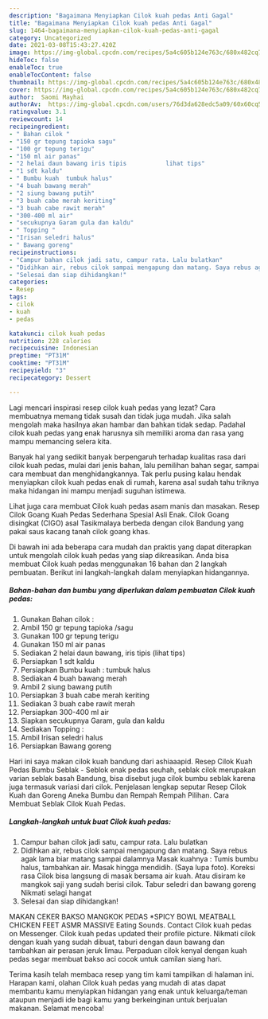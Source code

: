 ```yaml
---
description: "Bagaimana Menyiapkan Cilok kuah pedas Anti Gagal"
title: "Bagaimana Menyiapkan Cilok kuah pedas Anti Gagal"
slug: 1464-bagaimana-menyiapkan-cilok-kuah-pedas-anti-gagal
category: Uncategorized
date: 2021-03-08T15:43:27.420Z
image: https://img-global.cpcdn.com/recipes/5a4c605b124e763c/680x482cq70/cilok-kuah-pedas-foto-resep-utama.jpg
hideToc: false
enableToc: true
enableTocContent: false
thumbnail: https://img-global.cpcdn.com/recipes/5a4c605b124e763c/680x482cq70/cilok-kuah-pedas-foto-resep-utama.jpg
cover: https://img-global.cpcdn.com/recipes/5a4c605b124e763c/680x482cq70/cilok-kuah-pedas-foto-resep-utama.jpg
author:  Saomi Mayhai
authorAv:  https://img-global.cpcdn.com/users/76d3da628edc5a09/60x60cq50/avatar.jpg
ratingvalue: 3.1
reviewcount: 14
recipeingredient:
- " Bahan cilok "
- "150 gr tepung tapioka sagu"
- "100 gr tepung terigu"
- "150 ml air panas"
- "2 helai daun bawang iris tipis           lihat tips"
- "1 sdt kaldu"
- " Bumbu kuah  tumbuk halus"
- "4 buah bawang merah"
- "2 siung bawang putih"
- "3 buah cabe merah keriting"
- "3 buah cabe rawit merah"
- "300-400 ml air"
- "secukupnya Garam gula dan kaldu"
- " Topping "
- "Irisan seledri halus"
- " Bawang goreng"
recipeinstructions:
- "Campur bahan cilok jadi satu, campur rata. Lalu bulatkan"
- "Didihkan air, rebus cilok sampai mengapung dan matang. Saya rebus agak lama biar matang sampai dalamnya Masak kuahnya : Tumis bumbu halus, tambahkan air. Masak hingga mendidih. (Saya lupa foto). Koreksi rasa Cilok bisa langsung di masak bersama air kuah. Atau disiram ke mangkok saji yang sudah berisi cilok. Tabur seledri dan bawang goreng Nikmati selagi hangat"
- "Selesai dan siap dihidangkan!"
categories:
- Resep
tags:
- cilok
- kuah
- pedas

katakunci: cilok kuah pedas 
nutrition: 228 calories
recipecuisine: Indonesian
preptime: "PT31M"
cooktime: "PT31M"
recipeyield: "3"
recipecategory: Dessert

---
```



Lagi mencari inspirasi resep cilok kuah pedas yang lezat? Cara membuatnya memang tidak susah dan tidak juga mudah. Jika salah mengolah maka hasilnya akan hambar dan bahkan tidak sedap. Padahal cilok kuah pedas yang enak harusnya sih memiliki aroma dan rasa yang mampu memancing selera kita.


Banyak hal yang sedikit banyak berpengaruh terhadap kualitas rasa dari cilok kuah pedas, mulai dari jenis bahan, lalu pemilihan bahan segar, sampai cara membuat dan menghidangkannya. Tak perlu pusing kalau hendak menyiapkan cilok kuah pedas enak di rumah, karena asal sudah tahu triknya maka hidangan ini mampu menjadi suguhan istimewa.

Lihat juga cara membuat Cilok kuah pedas asam manis dan masakan. Resep Cilok Goang Kuah Pedas Sederhana Spesial Asli Enak. Cilok Goang disingkat (CIGO) asal Tasikmalaya berbeda dengan cilok Bandung yang pakai saus kacang tanah cilok goang khas.


Di bawah ini ada beberapa cara mudah dan praktis yang dapat diterapkan untuk mengolah cilok kuah pedas yang siap dikreasikan. Anda bisa membuat Cilok kuah pedas menggunakan 16 bahan dan 2 langkah pembuatan. Berikut ini langkah-langkah dalam menyiapkan hidangannya.

<!--inarticleads1-->

##### Bahan-bahan dan bumbu yang diperlukan dalam pembuatan Cilok kuah pedas:

1. Gunakan  Bahan cilok :
1. Ambil 150 gr tepung tapioka /sagu
1. Gunakan 100 gr tepung terigu
1. Gunakan 150 ml air panas
1. Sediakan 2 helai daun bawang, iris tipis           (lihat tips)
1. Persiapkan 1 sdt kaldu
1. Persiapkan  Bumbu kuah : tumbuk halus
1. Sediakan 4 buah bawang merah
1. Ambil 2 siung bawang putih
1. Persiapkan 3 buah cabe merah keriting
1. Sediakan 3 buah cabe rawit merah
1. Persiapkan 300-400 ml air
1. Siapkan secukupnya Garam, gula dan kaldu
1. Sediakan  Topping :
1. Ambil Irisan seledri halus
1. Persiapkan  Bawang goreng


Hari ini saya makan cilok kuah bandung dari ashiaaapid. Resep Cilok Kuah Pedas Bumbu Seblak - Seblok enak pedas seuhah, seblak cilok merupakan varian seblak basah Bandung, bisa disebut juga cilok bumbu seblak karena juga termasuk variasi dari cilok. Penjelasan lengkap seputar Resep Cilok Kuah dan Goreng Aneka Bumbu dan Rempah Rempah Pilihan. Cara Membuat Seblak Cilok Kuah Pedas. 

<!--inarticleads2-->

##### Langkah-langkah untuk buat Cilok kuah pedas:

1. Campur bahan cilok jadi satu, campur rata. Lalu bulatkan
1. Didihkan air, rebus cilok sampai mengapung dan matang. Saya rebus agak lama biar matang sampai dalamnya Masak kuahnya : Tumis bumbu halus, tambahkan air. Masak hingga mendidih. (Saya lupa foto). Koreksi rasa Cilok bisa langsung di masak bersama air kuah. Atau disiram ke mangkok saji yang sudah berisi cilok. Tabur seledri dan bawang goreng Nikmati selagi hangat
1. Selesai dan siap dihidangkan!

MAKAN CEKER BAKSO MANGKOK PEDAS *SPICY BOWL MEATBALL CHICKEN FEET ASMR MASSIVE Eating Sounds. Contact Cilok kuah pedas on Messenger. Cilok kuah pedas updated their profile picture. Nikmati cilok dengan kuah yang sudah dibuat, taburi dengan daun bawang dan tambahkan air perasan jeruk limau. Perpaduan cilok kenyal dengan kuah pedas segar membuat bakso aci cocok untuk camilan siang hari. 

Terima kasih telah membaca resep yang tim kami tampilkan di halaman ini. Harapan kami, olahan Cilok kuah pedas yang mudah di atas dapat membantu kamu menyiapkan hidangan yang enak untuk keluarga/teman ataupun menjadi ide bagi kamu yang berkeinginan untuk berjualan makanan. Selamat mencoba!
